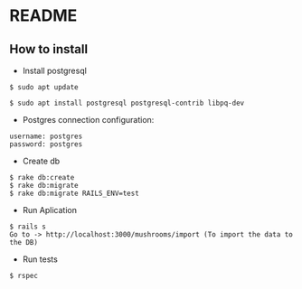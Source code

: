 # README

## How to install

* Install postgresql
```
$ sudo apt update
```
```
$ sudo apt install postgresql postgresql-contrib libpq-dev
```
* Postgres connection configuration:
```
username: postgres
password: postgres
```
* Create db

```
$ rake db:create
$ rake db:migrate
$ rake db:migrate RAILS_ENV=test
```

* Run Aplication
```
$ rails s
Go to -> http://localhost:3000/mushrooms/import (To import the data to the DB)

```

* Run tests
```
$ rspec
```
